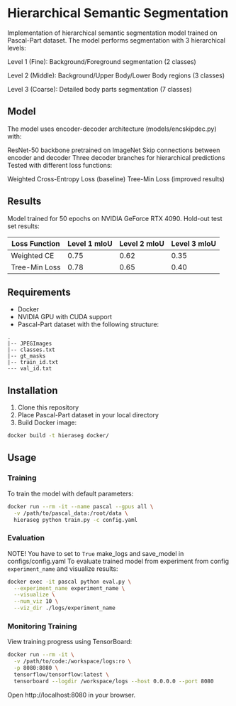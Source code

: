 # Hierarchical Semantic Segmentation

Implementation of hierarchical semantic segmentation model trained on Pascal-Part dataset. The model performs segmentation with 3 hierarchical levels:

 Level 1 (Fine): Background/Foreground segmentation (2 classes)

Level 2 (Middle): Background/Upper Body/Lower Body regions (3 classes)

Level 3 (Coarse): Detailed body parts segmentation (7 classes)

## Model
The model uses encoder-decoder architecture (models/encskipdec.py) with:

ResNet-50 backbone pretrained on ImageNet
Skip connections between encoder and decoder
Three decoder branches for hierarchical predictions
Tested with different loss functions:

Weighted Cross-Entropy Loss (baseline)
Tree-Min Loss (improved results)

## Results
Model trained for 50 epochs on NVIDIA GeForce RTX 4090.
Hold-out test set results:

| Loss Function  | Level 1 mIoU | Level 2 mIoU | Level 3 mIoU |
|---------------|--------------|--------------|--------------|
| Weighted CE   | 0.75        | 0.62        | 0.35        |
| Tree-Min Loss | 0.78        | 0.65        | 0.40        |

## Requirements

- Docker
- NVIDIA GPU with CUDA support
- Pascal-Part dataset with the following structure:
```
.
|-- JPEGImages
|-- classes.txt
|-- gt_masks
|-- train_id.txt
--- val_id.txt
```
## Installation

1. Clone this repository
2. Place Pascal-Part dataset in your local directory
3. Build Docker image:
```bash
docker build -t hieraseg docker/
```

## Usage

### Training

To train the model with default parameters:

```bash
docker run --rm -it --name pascal --gpus all \
  -v /path/to/pascal_data:/root/data \
  hieraseg python train.py -c config.yaml
```

### Evaluation
NOTE! You have to set to `True` make_logs and save_model in configs/config.yaml
To evaluate trained model from experiment from config `experiment_name` and visualize results:

```bash
docker exec -it pascal python eval.py \
  --experiment_name experiment_name \
  --visualize \
  --num_viz 10 \
  --viz_dir ./logs/experiment_name
```

### Monitoring Training

View training progress using TensorBoard:

```bash 
docker run --rm -it \
  -v /path/to/code:/workspace/logs:ro \
  -p 8080:8080 \
  tensorflow/tensorflow:latest \
  tensorboard --logdir /workspace/logs --host 0.0.0.0 --port 8080
```

Open http://localhost:8080 in your browser.
